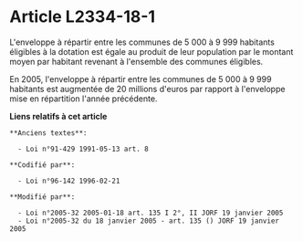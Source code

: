 # Article L2334-18-1

L'enveloppe à répartir entre les communes de 5 000 à 9 999 habitants éligibles à la dotation est égale au produit de leur
population par le montant moyen par habitant revenant à l'ensemble des communes éligibles.

En 2005, l'enveloppe à répartir entre les communes de 5 000 à 9 999 habitants est augmentée de 20 millions d'euros par
rapport à l'enveloppe mise en répartition l'année précédente.

**Liens relatifs à cet article**

	**Anciens textes**:

	  - Loi n°91-429 1991-05-13 art. 8

	**Codifié par**:

	  - Loi n°96-142 1996-02-21

	**Modifié par**:

	  - Loi n°2005-32 2005-01-18 art. 135 I 2°, II JORF 19 janvier 2005
	  - Loi n°2005-32 du 18 janvier 2005 - art. 135 () JORF 19 janvier 2005
